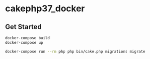 # cakephp37_docker

## Get Started

```bash
docker-compose build
docker-compose up
```

```bash
docker-compose run --rm php php bin/cake.php migrations migrate
```